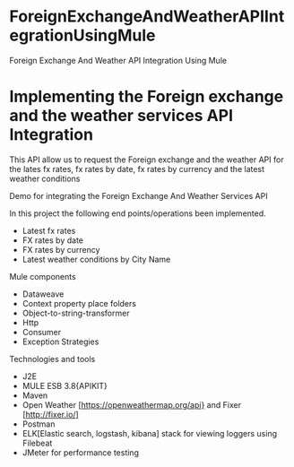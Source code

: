 # ForeignExchangeAndWeatherAPIIntegrationUsingMule
Foreign Exchange And Weather API Integration Using Mule
# Implementing the Foreign exchange and the weather services API Integration

This API allow us to request the Foreign exchange and the weather API for the lates fx rates, fx rates by date, fx rates by currency and the latest weather conditions

Demo for integrating the Foreign Exchange And Weather Services API

In this project the following end points/operations been implemented.

- Latest fx rates
- FX rates by date
- FX rates by currency 
- Latest weather conditions by City Name



Mule components
- Dataweave
- Context property place folders
- Object-to-string-transformer
- Http 
- Consumer
- Exception Strategies


Technologies and tools
- J2E
- MULE ESB 3.8{APIKIT}
- Maven
- Open Weather [https://openweathermap.org/api} and Fixer [http://fixer.io/]
- Postman
- ELK[Elastic search, logstash, kibana] stack for viewing loggers using Filebeat
- JMeter for performance testing
